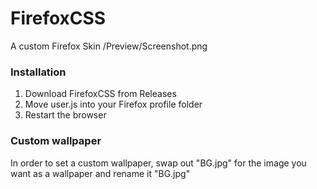 # FirefoxCSS
A custom Firefox Skin
/Preview/Screenshot.png
### Installation
1. Download FirefoxCSS from Releases
2. Move user.js into your Firefox profile folder
3. Restart the browser
### Custom wallpaper
In order to set a custom wallpaper, swap out "BG.jpg" for the image you want as a wallpaper and rename it "BG.jpg"
